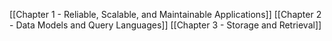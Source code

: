 [[Chapter 1 - Reliable, Scalable, and Maintainable Applications]]
[[Chapter 2 - Data Models and Query Languages]]
[[Chapter 3 - Storage and Retrieval]]